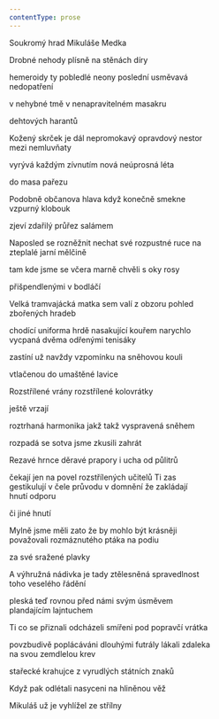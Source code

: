 ```yaml
---
contentType: prose
---
```


Soukromý hrad Mikuláše Medka

Drobné nehody plísně na stěnách díry

hemeroidy ty pobledlé neony poslední usměvavá  
nedopatření

v nehybné tmě v nenapravitelném masakru

dehtových harantů

Kožený skrček je dál nepromokavý opravdový nestor  
mezi nemluvňaty

vyrývá každým zívnutím nová neúprosná léta

do masa pařezu

Podobně občanova hlava když konečně smekne  
vzpurný klobouk

zjeví zdařilý průřez salámem

Naposled se rozněžnit nechat své rozpustné ruce na  
zteplalé jarní mělčině

tam kde jsme se včera marně chvěli s oky rosy

přišpendlenými v bodláčí

Velká tramvajácká matka sem valí z obzoru pohled  
zbořených hradeb

chodící uniforma hrdě nasakující kouřem narychlo  
vycpaná dvěma odřenými tenisáky

zastíní už navždy vzpomínku na sněhovou kouli

vtlačenou do umaštěné lavice

Rozstřílené vrány rozstřílené kolovrátky

ještě vrzají

roztrhaná harmonika jakž takž vyspravená sněhem

rozpadá se sotva jsme zkusili zahrát

Rezavé hrnce děravé prapory i ucha od půlitrů

čekají jen na povel rozstřílených učitelů Ti zas  
gestikulují v čele průvodu v domnění že zakládají  
hnutí odporu

či jiné hnutí

Mylně jsme měli zato že by mohlo být krásněji  
považovali rozmáznutého ptáka na podiu

za své sražené plavky

A výhružná nádivka je tady ztělesněná spravedlnost  
toho veselého řádění

pleská teď rovnou před námi svým úsměvem  
plandajícím lajntuchem

Ti co se přiznali odcházeli smířeni pod popravčí vrátka

povzbudivě poplácáváni dlouhými futrály lákali zdaleka  
na svou zemdlelou krev

stařecké krahujce z vyrudlých státních znaků

Když pak odlétali nasyceni na hliněnou věž

Mikuláš už je vyhlížel ze střílny
